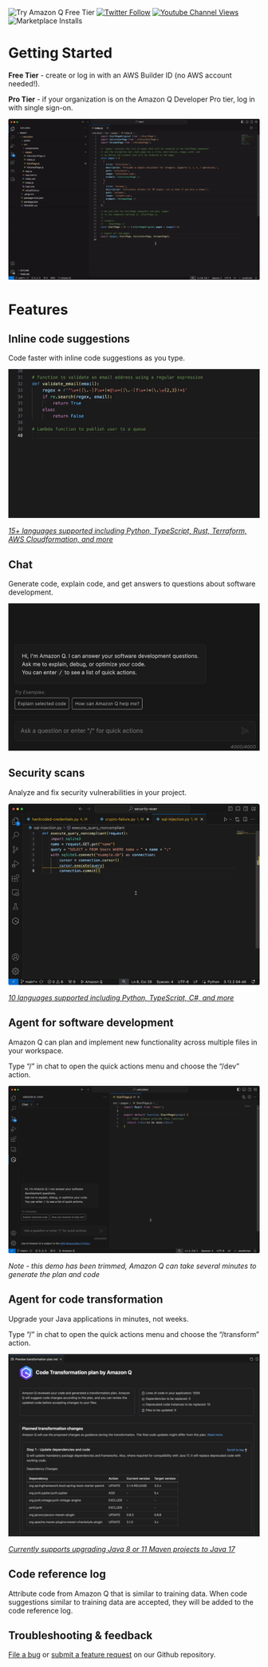 ![Try Amazon Q Free Tier](https://img.shields.io/badge/Try%20Amazon%20Q-Free%20Tier-success?style=flat-square)
[![Twitter Follow](https://img.shields.io/badge/follow-@aws-1DA1F2?style=flat-square&logo=aws&logoColor=white&label=Follow)](https://x.com/awscloud)
[![Youtube Channel Views](https://img.shields.io/youtube/channel/views/UCd6MoB9NC6uYN2grvUNT-Zg?style=flat-square&logo=youtube&label=Youtube)](https://www.youtube.com/@amazonwebservices)
![Marketplace Installs](https://img.shields.io/vscode-marketplace/i/AmazonWebServices.amazon-q-vscode.svg?label=Installs&style=flat-square)

# Getting Started

**Free Tier** - create or log in with an AWS Builder ID (no AWS account needed!).

**Pro Tier** - if your organization is on the Amazon Q Developer Pro tier, log in with single sign-on.

![Authentication gif](https://raw.githubusercontent.com/aws/aws-toolkit-vscode/HEAD/docs/marketplace/vscode/amazonq/auth-Q.gif)

# Features

## Inline code suggestions

Code faster with inline code suggestions as you type.

![Inline code suggestion demo](https://raw.githubusercontent.com/aws/aws-toolkit-vscode/HEAD/docs/marketplace/vscode/amazonq/inline.gif)

[_15+ languages supported including Python, TypeScript, Rust, Terraform, AWS Cloudformation, and more_](https://docs.aws.amazon.com/amazonq/latest/qdeveloper-ug/q-language-ide-support.html)

## Chat

Generate code, explain code, and get answers to questions about software development.

![Generate code using chat](https://raw.githubusercontent.com/aws/aws-toolkit-vscode/HEAD/docs/marketplace/vscode/amazonq/chat.gif)

## Security scans

Analyze and fix security vulnerabilities in your project.

![Fix security vulnerability demo](https://raw.githubusercontent.com/aws/aws-toolkit-vscode/HEAD/docs/marketplace/vscode/amazonq/security-scan.gif)

[_10 languages supported including Python, TypeScript, C#, and more_](https://docs.aws.amazon.com/amazonq/latest/qdeveloper-ug/security-scans.html)

## Agent for software development

Amazon Q can plan and implement new functionality across multiple files in your workspace.

Type “/” in chat to open the quick actions menu and choose the “/dev” action.

![Agent for software development demo](https://raw.githubusercontent.com/aws/aws-toolkit-vscode/HEAD/docs/marketplace/vscode/amazonq/dev.gif)

_Note - this demo has been trimmed, Amazon Q can take several minutes to generate the plan and code_

## Agent for code transformation

Upgrade your Java applications in minutes, not weeks.

Type “/” in chat to open the quick actions menu and choose the “/transform” action.

![Agent for code transformation demo](https://raw.githubusercontent.com/aws/aws-toolkit-vscode/HEAD/docs/marketplace/vscode/amazonq/transform.png)

[_Currently supports upgrading Java 8 or 11 Maven projects to Java 17_](https://docs.aws.amazon.com/amazonq/latest/qdeveloper-ug/code-transformation.html#prerequisites)

## Code reference log

Attribute code from Amazon Q that is similar to training data. When code suggestions similar to training data are accepted, they will be added to the code reference log.

## Troubleshooting & feedback

[File a bug](https://github.com/aws/aws-toolkit-vscode/issues/new?assignees=&labels=bug&projects=&template=bug_report.md) or [submit a feature request](https://github.com/aws/aws-toolkit-vscode/issues/new?assignees=&labels=feature-request&projects=&template=feature_request.md) on our Github repository.
